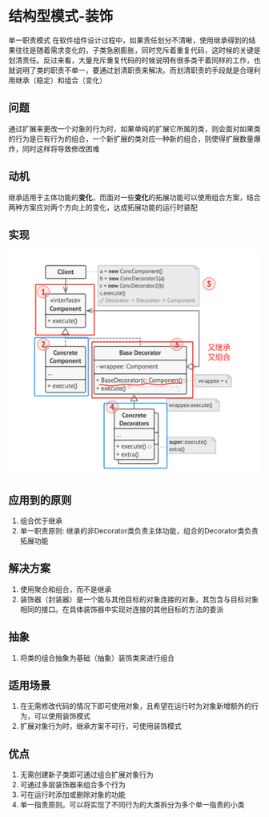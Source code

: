 # 结构型模式-装饰
单一职责模式
在软件组件设计过程中，如果责任划分不清晰，使用继承得到的结果往往是随着需求变化的，子类急剧膨胀，同时充斥着重复代码，这时候的关键是划清责任。反过来看，大量充斥重复代码的时候说明有很多类干着同样的工作，也就说明了类的职责不单一，要通过划清职责来解决。而划清职责的手段就是合理利用继承（稳定）和组合（变化）
## 问题
通过扩展来更改一个对象的行为时，如果单纯的扩展它所属的类，则会面对如果类的行为是已有行为的组合，一个新扩展的类对应一种新的组合，则使得扩展数量爆炸，同时这样将导致修改困难
## 动机
继承适用于主体功能的**变化**，而面对一些**变化**的拓展功能可以使用组合方案，结合两种方案应对两个方向上的变化，达成拓展功能的运行时装配
## 实现
![UML](pics/24_Decorator_UML.png)
## 应用到的原则
1. 组合优于继承
2. 单一职责原则: 继承的非Decorator类负责主体功能，组合的Decorator类负责拓展功能
## 解决方案
1. 使用聚合和组合，而不是继承
2. 装饰器（封装器）是一个能与其他目标的对象连接的对象，其包含与目标对象相同的接口。在具体装饰器中实现对连接的其他目标的方法的委派
## 抽象
1. 将类的组合抽象为基础（抽象）装饰类来进行组合
## 适用场景
1. 在无需修改代码的情况下即可使用对象，且希望在运行时为对象新增额外的行为，可以使用装饰模式
2. 扩展对象行为时，继承方案不可行，可使用装饰模式
## 优点
1. 无需创建新子类即可通过组合扩展对象行为
2. 可通过多层装饰器来组合多个行为
3. 可在运行时添加或删除对象的功能
4. 单一指责原则。可以将实现了不同行为的大类拆分为多个单一指责的小类